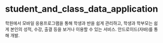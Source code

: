 # student_and_class_data_application
학원에서 모바일 응용프로그램을 통해 학생과 반을 쉽게 관리하고, 학생과 학부모는 쉽게 본인의 성적, 수강, 출결 등을 보거나 이용할 수 있는 서비스.
안드로이드(자바)를 통해 개발.
